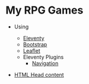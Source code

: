 # My RPG Games

* Using
  * [Eleventy](https://www.11ty.dev/docs)
  * [Bootstrap](https://getbootstrap.com/)
  * [Leaflet](https://leafletjs.com)
  * Eleventy Plugins
    * [Navigation](https://www.11ty.dev/docs/plugins/navigation/)

* [HTML Head content](https://htmlhead.dev/)
